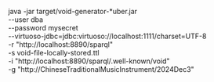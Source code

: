 java -jar target/void-generator-*uber.jar \
    --user dba \
    --password mysecret \
    --virtuoso-jdbc=jdbc:virtuoso://localhost:1111/charset=UTF-8 \
    -r "http://localhost:8890/sparql" \
    -s void-file-locally-stored.ttl \
    -i "http://localhost:8890/sparql/.well-known/void" \
    -g "http://ChineseTraditionalMusicInstrument/2024Dec3"